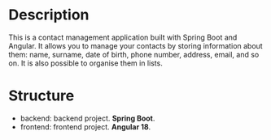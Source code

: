 # Description
This is a contact management application built with Spring Boot and Angular. It allows you to manage your contacts by storing information about them: name, surname, date of birth, phone number, address, email, and so on. It is also possible to organise them in lists.

# Structure

- backend: backend project. **Spring Boot**.
- frontend: frontend project. **Angular 18**.